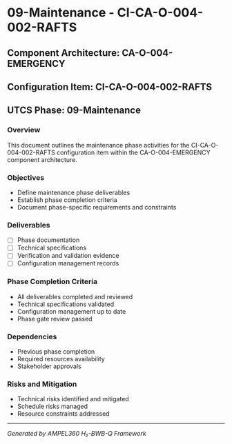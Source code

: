 # 09-Maintenance - CI-CA-O-004-002-RAFTS

## Component Architecture: CA-O-004-EMERGENCY
## Configuration Item: CI-CA-O-004-002-RAFTS
## UTCS Phase: 09-Maintenance

### Overview
This document outlines the maintenance phase activities for the CI-CA-O-004-002-RAFTS configuration item within the CA-O-004-EMERGENCY component architecture.

### Objectives
- Define maintenance phase deliverables
- Establish phase completion criteria
- Document phase-specific requirements and constraints

### Deliverables
- [ ] Phase documentation
- [ ] Technical specifications
- [ ] Verification and validation evidence
- [ ] Configuration management records

### Phase Completion Criteria
- All deliverables completed and reviewed
- Technical specifications validated
- Configuration management up to date
- Phase gate review passed

### Dependencies
- Previous phase completion
- Required resources availability
- Stakeholder approvals

### Risks and Mitigation
- Technical risks identified and mitigated
- Schedule risks managed
- Resource constraints addressed

---
*Generated by AMPEL360 H₂-BWB-Q Framework*
